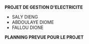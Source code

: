 **PROJET DE GESTION D'ELECTRICITE**

- SALY DIENG<br>
- ABDOULAYE DIOME<br>
- FALLOU DIONE<br>

**PLANNING PREVUE POUR LE PROJET**
